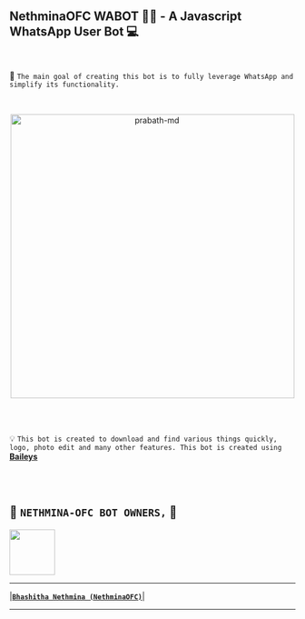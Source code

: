<br>

## NethminaOFC WABOT 👨‍💻 - A Javascript WhatsApp User Bot 💻

<br>

🔮 `The main goal of creating this bot is to fully leverage WhatsApp and simplify its functionality.`

<br>
 
  <p align="center">  
  <a href="https://telegra.ph/file/b91f52e7d0004ec84845a.jpg">
    <img alt="prabath-md" height="500" src="https://telegra.ph/file/b91f52e7d0004ec84845a.jpg">
    
  
  </a>
</p>  


<br>
<br>

💡 `This bot is created to download and find various things quickly, logo, photo edit and many other features. This bot is created using` **[Baileys](https://github.com/WhiskeySockets/Baileys)**

<br>
<br>

## 👑 **`NETHMINA-OFC BOT OWNERS,`** 👑


   <a href="https://github.com/NethminaOFC/"><img src="https://telegra.ph/file/7dd5b186621993e20b73b.jpg" width=80 height=80></a>   

---

|**[`Bhashitha Nethmina (NethminaOFC)`](https://github.com/NethminaOFC)**|

---
